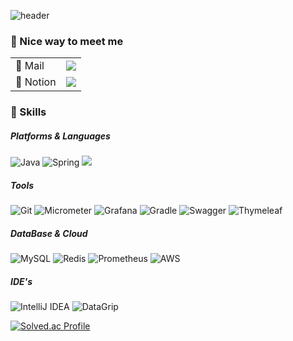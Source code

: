 ![header](https://capsule-render.vercel.app/api?type=Rect&color=gradient&height=100&section=header&text=Youngjin&fontSize=60)

### 🤞 Nice way to meet me

<table>
  <tr>
    <td>📧 Mail</td>
    <td><a href="mailto:ccd1202@naver.com"><img src="https://img.shields.io/badge/ccd1202@naver.com-D14836?style=flat&logo=gmail&logoColor=white"></a></td>
  </tr>
  <tr>
    <td>📝 Notion</td>
    <td><a href="https://youngjjin.notion.site/153df3530f4d48f5bdc01bf0e7807f9a"><img src="https://img.shields.io/badge/Notion-000000?style=flat&logo=notion&logoColor=white"></a></td>
  </tr>
</table>

### 💪 Skills
##### Platforms & Languages
![Java](https://img.shields.io/badge/java-%23ED8B00.svg?style=for-the-badge&logo=java&logoColor=white)
![Spring](https://img.shields.io/badge/spring-%236DB33F.svg?style=for-the-badge&logo=spring&logoColor=white)
<img src="https://img.shields.io/badge/springboot-6DB33F?style=for-the-badge&logo=springboot&logoColor=white">

##### Tools
![Git](https://img.shields.io/badge/git-%23F05033.svg?style=for-the-badge&logo=git&logoColor=white)
![Micrometer](https://img.shields.io/badge/micrometer-%2338B2AC.svg?style=for-the-badge&logo=micrometer&logoColor=white)
![Grafana](https://img.shields.io/badge/grafana-%23F46800.svg?style=for-the-badge&logo=grafana&logoColor=white)
![Gradle](https://img.shields.io/badge/Gradle-02303A.svg?style=for-the-badge&logo=Gradle&logoColor=white)
![Swagger](https://img.shields.io/badge/-Swagger-%23Clojure?style=for-the-badge&logo=swagger&logoColor=white)
![Thymeleaf](https://img.shields.io/badge/Thymeleaf-%23005C0F.svg?style=for-the-badge&logo=Thymeleaf&logoColor=white)

##### DataBase & Cloud
![MySQL](https://img.shields.io/badge/mysql-%2300f.svg?style=for-the-badge&logo=mysql&logoColor=white)
![Redis](https://img.shields.io/badge/redis-%23DD0031.svg?style=for-the-badge&logo=redis&logoColor=white)
![Prometheus](https://img.shields.io/badge/prometheus-%23E6522C.svg?style=for-the-badge&logo=prometheus&logoColor=white)
![AWS](https://img.shields.io/badge/AWS-%23FF9900.svg?style=for-the-badge&logo=amazon-aws&logoColor=white)

##### IDE's
![IntelliJ IDEA](https://img.shields.io/badge/IntelliJIDEA-000000.svg?style=for-the-badge&logo=intellij-idea&logoColor=white)
![DataGrip](https://img.shields.io/badge/DataGrip-000000.svg?style=for-the-badge&logo=datagrip&logoColor=white)

[![Solved.ac Profile](http://mazassumnida.wtf/api/v2/generate_badge?boj=ccd1202)](https://solved.ac/ccd1202/)

<!--
![jyoungjin's GitHub stats](https://github-readme-stats.vercel.app/api?username=jyoungjin&show_icons=true&theme=transparent&count_private=true)
-->

<!--
**jyoungjin/jyoungjin** is a ✨ _special_ ✨ repository because its `README.md` (this file) appears on your GitHub profile.

Here are some ideas to get you started:

- 🔭 I’m currently working on ...
- 🌱 I’m currently learning ...
- 👯 I’m looking to collaborate on ...
- 🤔 I’m looking for help with ...
- 💬 Ask me about ...
- 📫 How to reach me: ...
- 😄 Pronouns: ...
- ⚡ Fun fact: ...
-->
